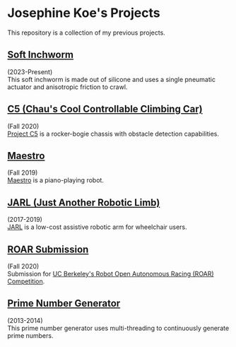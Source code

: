 # Josephine Koe's Projects
This repository is a collection of my previous projects. 

## [Soft Inchworm](https://github.com/josephinekoe/Projects/tree/master/Soft%20Inchworm)
(2023-Present)</br>
This soft inchworm is made out of silicone and uses a single pneumatic actuator and anisotropic friction to crawl.

## [C5 (Chau's Cool Controllable Climbing Car)](https://github.com/kbiesiadecki141/c5/tree/72c8e12a2ba4dbe2b64b1d3597fd807563907348)
(Fall 2020)</br>
[Project C5](https://www.youtube.com/watch?v=Ex3u4fHQebM&ab_channel=JosephineKoe) is a rocker-bogie chassis with obstacle detection capabilities.

## [Maestro](https://github.com/MatthewTurney/SheetMusicRecognition/tree/1cc9bc065f9e5a981852559e8cb107332b1ad5fc)
(Fall 2019)</br>
[Maestro](https://sites.google.com/berkeley.edu/maestro-pianorobot/introduction?authuser=0) is a piano-playing robot.

## [JARL (Just Another Robotic Limb)](https://github.com/EnableTech/JARL/tree/e883a44408c4bda8b820b10909f9c76019fc5df1)
(2017-2019)</br>
[JARL](https://www.youtube.com/watch?v=TUHmV_6Mdpo&ab_channel=JacobsInstituteforDesignInnovation%2CUCBerkeley) is a low-cost assistive robotic arm for wheelchair users.

## [ROAR Submission](https://github.com/josephinekoe/ROAR_Sim/tree/dfddaf392c74526217cd06e390511b85b9d46358)
(Fall 2020)</br>
Submission for [UC Berkeley's Robot Open Autonomous Racing (ROAR) Competition](https://vivecenter.berkeley.edu/inaugural-roar-results-and-expansion/).

## [Prime Number Generator](https://github.com/josephinekoe/Projects/tree/master/Prime%20Generator)
(2013-2014)</br>
This prime number generator uses multi-threading to continuously generate prime numbers.
